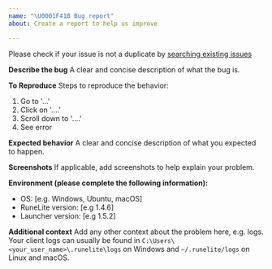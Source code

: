 ```yaml
---
name: "\U0001F41B Bug report"
about: Create a report to help us improve

---
```


Please check if your issue is not a duplicate by [searching existing issues](https://github.com/RS117/RLHD/search?type=Issues)

**Describe the bug**
A clear and concise description of what the bug is.

**To Reproduce**
Steps to reproduce the behavior:
1. Go to '...'
2. Click on '....'
3. Scroll down to '....'
4. See error

**Expected behavior**
A clear and concise description of what you expected to happen.

**Screenshots**
If applicable, add screenshots to help explain your problem.

**Environment (please complete the following information):**
 - OS: [e.g. Windows, Ubuntu, macOS]
 - RuneLite version: [e.g 1.4.6]
 - Launcher version: [e.g 1.5.2]

**Additional context**
Add any other context about the problem here, e.g. logs. Your client logs can usually be found in
`C:\Users\<your_user_name>\.runelite\logs` on Windows and `~/.runelite/logs` on Linux and macOS.
